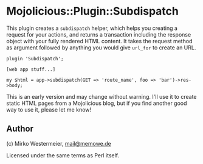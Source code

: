 Mojolicious::Plugin::Subdispatch
================================

This plugin creates a `subdispatch` helper, which helps you creating  a request
for your actions, and returns a transaction including the response object with
your fully rendered HTML content. It takes the request method as argument
followed by anything you would give `url_for` to create an URL.

    plugin 'Subdispatch';

    [web app stuff...]

    my $html = app->subdispatch(GET => 'route_name', foo => 'bar')->res->body;

This is an early version and may change without warning. I'll use it to create
static HTML pages from a Mojolicious blog, but if you find another good way
to use it, please let me know!

Author
------

(c) Mirko Westermeier, <mail@memowe.de>

Licensed under the same terms as Perl itself.
